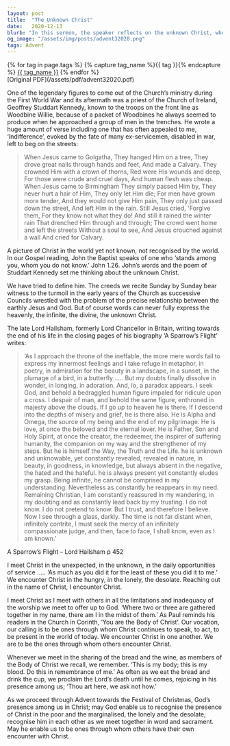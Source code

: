 ```yaml
---
layout: post
title:  "The Unknown Christ"
date:   2020-12-13
blurb: "In this sermon, the speaker reflects on the unknown Christ, who is present yet elusive, infinite yet intimate. Drawing from the words of John the Baptist, the speaker encourages us to seek Christ in the unexpected, in service, and in each other. As we approach Christmas, we are reminded to recognize Christ in the marginalized and in our shared worship."
og_image: "/assets/img/posts/advent32020.png"
tags: Advent
---    
```

<div class="tag-pills">
  {% for tag in page.tags %}
    {% capture tag_name %}{{ tag }}{% endcapture %}
    <a href="{{ site.baseurl }}/tag/{{ tag_name | slugify }}" class="tag-pill">{{ tag_name }}</a>
  {% endfor %}
</div>
[Original PDF](/assets/pdf/advent32020.pdf)

One of the legendary figures to come out of the Church’s ministry during the First World War and its aftermath was a priest of the Church of Ireland, Geoffrey Studdart Kennedy, known to the troops on the front line as Woodbine Willie, because of a packet of Woodbines he always seemed to produce when he approached a group of men in the trenches. He wrote a huge amount of verse including one that has often appealed to me, ‘Indifference’, evoked by the fate of many ex-servicemen, disabled in war, left to beg on the streets:

> When Jesus came to Golgatha,
> They hanged Him on a tree,
> They drove great nails through hands and feet,
> And made a Calvary.
> They crowned Him with a crown of thorns,
> Red were His wounds and deep,
> For those were crude and cruel days,
> And human flesh was cheap.
> When Jesus came to Birmingham
> They simply passed Him by,
> They never hurt a hair of Him,
> They only let Him die;
> For men have grown more tender,
> And they would not give Him pain,
> They only just passed down the street,
> And left Him in the rain.
> Still Jesus cried, 'Forgive them,
> For they know not what they do!
> And still it rained the winter rain
> That drenched Him through and through;
> The crowd went home and left the streets
> Without a soul to see,
> And Jesus crouched against a wall
> And cried for Calvary.

A picture of Christ in the world yet not known, not recognised by the world. In our Gospel reading, John the Baptist speaks of one who ‘stands among you, whom you do not know.’ John 1.26. John’s words and the poem of Studdart Kennedy set me thinking about the unknown Christ.

We have tried to define him. The creeds we recite Sunday by Sunday bear witness to the turmoil in the early years of the Church as successive Councils wrestled with the problem of the precise relationship between the earthly Jesus and God. But of course words can never fully express the heavenly, the infinite, the divine, the unknown Christ.

The late Lord Hailsham, formerly Lord Chancellor in Britain, writing towards the end of his life in the closing pages of his biography ‘A Sparrow’s Flight’ writes:

> ‘As I approach the throne of the ineffable, the more mere words fail to express my innermost feelings and I take refuge in metaphor, in poetry, in admiration for the beauty in a landscape, in a sunset, in the plumage of a bird, in a butterfly ….. But my doubts finally dissolve in wonder, in longing, in adoration. And, lo, a paradox appears. I seek God, and behold a bedraggled human figure impaled for ridicule upon a cross. I despair of man, and behold the same figure, enthroned in majesty above the clouds. If I go up to heaven he is there. If I descend into the depths of misery and grief, he is there also. He is Alpha and Omega, the source of my being and the end of my pilgrimage. He is love, at once the beloved and the eternal lover. He is Father, Son and Holy Spirit, at once the creator, the redeemer, the inspirer of suffering humanity, the companion on my way and the strengthener of my steps. But he is himself the Way, the Truth and the Life. he is unknown and unknowable, yet constantly revealed, revealed in nature, in beauty, in goodness, in knowledge, but always absent in the negative, the hated and the hateful. he is always present yet constantly eludes my grasp. Being infinite, he cannot be comprised in my understanding. Nevertheless as constantly he reappears in my need. Remaining Christian, I am constantly reassured in my wandering, in my doubting and as constantly lead back by my trusting. I do not know. I do not pretend to know. But I trust, and therefore I believe. Now I see through a glass, darkly. The time is not far distant when, infinitely contrite, I must seek the mercy of an infinitely compassionate judge, and then, face to face, I shall know, even as I am known.’

A Sparrow’s Flight – Lord Hailsham p 452

I meet Christ in the unexpected, in the unknown, in the daily opportunities of service ….. ‘As much as you did it for the least of these you did it to me.’ We encounter Christ in the hungry, in the lonely, the desolate. Reaching out in the name of Christ, I encounter Christ.

I meet Christ as I meet with others in all the limitations and inadequacy of the worship we meet to offer up to God. ‘Where two or three are gathered together in my name, there am I in the midst of them.’ As Paul reminds his readers in the Church in Corinth, ‘You are the Body of Christ’. Our vocation, our calling is to be ones through whom Christ continues to speak, to act, to be present in the world of today. We encounter Christ in one another. We are to be the ones through whom others encounter Christ.

Whenever we meet in the sharing of the bread and the wine, as members of the Body of Christ we recall, we remember. ‘This is my body; this is my blood. Do this in remembrance of me.’ As often as we eat the bread and drink the cup, we proclaim the Lord’s death until he comes, rejoicing in his presence among us; ‘Thou art here, we ask not how.’

As we proceed through Advent towards the Festival of Christmas, God’s presence among us in Christ; may God enable us to recognise the presence of Christ in the poor and the marginalised, the lonely and the desolate; recognise him in each other as we meet together in word and sacrament. May he enable us to be ones through whom others have their own encounter with Christ.

